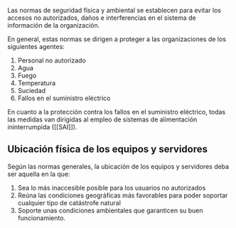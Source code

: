 Las normas de seguridad física y ambiental se establecen para evitar los accesos no autorizados, daños e interferencias en el sistema de información de la organización.

En general, estas normas se dirigen a proteger a las organizaciones de los siguientes agentes:
1. Personal no autorizado
2. Agua
3. Fuego
4. Temperatura
5. Suciedad
6. Fallos en el suministro eléctrico

En cuanto a la protección contra los fallos en el suministro eléctrico, todas las medidas van dirigidas al empleo de sistemas de alimentación ininterrumpida ([[SAI]]).
## Ubicación física de los equipos y servidores

Según las normas generales, la ubicación de los equipos y servidores deba ser aquella en la que:
1. Sea lo más inaccesible posible para los usuarios no autorizados
2. Reúna las condiciones geográficas más favorables para poder soportar cualquier tipo de catástrofe natural
3. Soporte unas condiciones ambientales que garanticen su buen funcionamiento.
